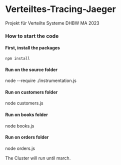 # Verteiltes-Tracing-Jaeger
Projekt für Verteilte Systeme DHBW MA 2023


### How to start the code

#### First, install the packages
`npm install`

#### Run on the source folder
node --require ./instrumentation.js

#### Run on customers folder
node customers.js

#### Run on books folder
node books.js

#### Run on orders folder
node orders.js



The Cluster will run until march.